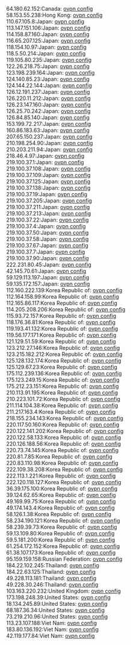 64.180.62.152:Canada: [ovpn config](vpn/64_180_62_152.ovpn)  
58.153.55.238:Hong Kong: [ovpn config](vpn/58_153_55_238.ovpn)  
110.67.105.8:Japan: [ovpn config](vpn/110_67_105_8.ovpn)  
113.147.151.106:Japan: [ovpn config](vpn/113_147_151_106.ovpn)  
114.158.87.160:Japan: [ovpn config](vpn/114_158_87_160.ovpn)  
116.65.207.125:Japan: [ovpn config](vpn/116_65_207_125.ovpn)  
118.154.10.97:Japan: [ovpn config](vpn/118_154_10_97.ovpn)  
118.5.50.214:Japan: [ovpn config](vpn/118_5_50_214.ovpn)  
119.105.80.235:Japan: [ovpn config](vpn/119_105_80_235.ovpn)  
122.26.218.75:Japan: [ovpn config](vpn/122_26_218_75.ovpn)  
123.198.239.164:Japan: [ovpn config](vpn/123_198_239_164.ovpn)  
124.140.85.23:Japan: [ovpn config](vpn/124_140_85_23.ovpn)  
124.144.22.144:Japan: [ovpn config](vpn/124_144_22_144.ovpn)  
126.12.191.237:Japan: [ovpn config](vpn/126_12_191_237.ovpn)  
126.220.11.212:Japan: [ovpn config](vpn/126_220_11_212.ovpn)  
126.23.147.160:Japan: [ovpn config](vpn/126_23_147_160.ovpn)  
126.25.70.242:Japan: [ovpn config](vpn/126_25_70_242.ovpn)  
126.84.85.140:Japan: [ovpn config](vpn/126_84_85_140.ovpn)  
153.199.72.217:Japan: [ovpn config](vpn/153_199_72_217.ovpn)  
160.86.183.63:Japan: [ovpn config](vpn/160_86_183_63.ovpn)  
207.65.150.237:Japan: [ovpn config](vpn/207_65_150_237.ovpn)  
210.198.254.90:Japan: [ovpn config](vpn/210_198_254_90.ovpn)  
210.203.211.94:Japan: [ovpn config](vpn/210_203_211_94.ovpn)  
218.46.4.97:Japan: [ovpn config](vpn/218_46_4_97.ovpn)  
219.100.37.1:Japan: [ovpn config](vpn/219_100_37_1.ovpn)  
219.100.37.108:Japan: [ovpn config](vpn/219_100_37_108.ovpn)  
219.100.37.109:Japan: [ovpn config](vpn/219_100_37_109.ovpn)  
219.100.37.125:Japan: [ovpn config](vpn/219_100_37_125.ovpn)  
219.100.37.138:Japan: [ovpn config](vpn/219_100_37_138.ovpn)  
219.100.37.19:Japan: [ovpn config](vpn/219_100_37_19.ovpn)  
219.100.37.205:Japan: [ovpn config](vpn/219_100_37_205.ovpn)  
219.100.37.211:Japan: [ovpn config](vpn/219_100_37_211.ovpn)  
219.100.37.213:Japan: [ovpn config](vpn/219_100_37_213.ovpn)  
219.100.37.22:Japan: [ovpn config](vpn/219_100_37_22.ovpn)  
219.100.37.4:Japan: [ovpn config](vpn/219_100_37_4.ovpn)  
219.100.37.50:Japan: [ovpn config](vpn/219_100_37_50.ovpn)  
219.100.37.58:Japan: [ovpn config](vpn/219_100_37_58.ovpn)  
219.100.37.67:Japan: [ovpn config](vpn/219_100_37_67.ovpn)  
219.100.37.7:Japan: [ovpn config](vpn/219_100_37_7.ovpn)  
219.100.37.90:Japan: [ovpn config](vpn/219_100_37_90.ovpn)  
222.231.80.45:Japan: [ovpn config](vpn/222_231_80_45.ovpn)  
42.145.70.61:Japan: [ovpn config](vpn/42_145_70_61.ovpn)  
59.129.113.197:Japan: [ovpn config](vpn/59_129_113_197.ovpn)  
59.135.172.157:Japan: [ovpn config](vpn/59_135_172_157.ovpn)  
112.160.222.139:Korea Republic of: [ovpn config](vpn/112_160_222_139.ovpn)  
112.164.158.99:Korea Republic of: [ovpn config](vpn/112_164_158_99.ovpn)  
112.165.86.117:Korea Republic of: [ovpn config](vpn/112_165_86_117.ovpn)  
114.205.208.206:Korea Republic of: [ovpn config](vpn/114_205_208_206.ovpn)  
115.93.72.157:Korea Republic of: [ovpn config](vpn/115_93_72_157.ovpn)  
118.176.36.81:Korea Republic of: [ovpn config](vpn/118_176_36_81.ovpn)  
119.193.41.132:Korea Republic of: [ovpn config](vpn/119_193_41_132.ovpn)  
119.56.177.171:Korea Republic of: [ovpn config](vpn/119_56_177_171.ovpn)  
121.129.51.59:Korea Republic of: [ovpn config](vpn/121_129_51_59.ovpn)  
123.212.27.146:Korea Republic of: [ovpn config](vpn/123_212_27_146.ovpn)  
123.215.182.212:Korea Republic of: [ovpn config](vpn/123_215_182_212.ovpn)  
125.128.132.174:Korea Republic of: [ovpn config](vpn/125_128_132_174.ovpn)  
125.129.67.23:Korea Republic of: [ovpn config](vpn/125_129_67_23.ovpn)  
175.112.239.136:Korea Republic of: [ovpn config](vpn/175_112_239_136.ovpn)  
175.123.249.15:Korea Republic of: [ovpn config](vpn/175_123_249_15.ovpn)  
175.212.23.151:Korea Republic of: [ovpn config](vpn/175_212_23_151.ovpn)  
210.113.91.195:Korea Republic of: [ovpn config](vpn/210_113_91_195.ovpn)  
210.223.101.72:Korea Republic of: [ovpn config](vpn/210_223_101_72.ovpn)  
211.114.104.38:Korea Republic of: [ovpn config](vpn/211_114_104_38.ovpn)  
211.217.163.4:Korea Republic of: [ovpn config](vpn/211_217_163_4.ovpn)  
218.155.234.143:Korea Republic of: [ovpn config](vpn/218_155_234_143.ovpn)  
220.117.50.160:Korea Republic of: [ovpn config](vpn/220_117_50_160.ovpn)  
220.122.141.202:Korea Republic of: [ovpn config](vpn/220_122_141_202.ovpn)  
220.122.58.133:Korea Republic of: [ovpn config](vpn/220_122_58_133.ovpn)  
220.126.188.56:Korea Republic of: [ovpn config](vpn/220_126_188_56.ovpn)  
220.73.74.145:Korea Republic of: [ovpn config](vpn/220_73_74_145.ovpn)  
220.81.7.85:Korea Republic of: [ovpn config](vpn/220_81_7_85.ovpn)  
220.83.110.98:Korea Republic of: [ovpn config](vpn/220_83_110_98.ovpn)  
222.109.38.208:Korea Republic of: [ovpn config](vpn/222_109_38_208.ovpn)  
222.113.1.221:Korea Republic of: [ovpn config](vpn/222_113_1_221.ovpn)  
222.120.118.127:Korea Republic of: [ovpn config](vpn/222_120_118_127.ovpn)  
36.39.175.100:Korea Republic of: [ovpn config](vpn/36_39_175_100.ovpn)  
39.124.62.65:Korea Republic of: [ovpn config](vpn/39_124_62_65.ovpn)  
49.169.99.75:Korea Republic of: [ovpn config](vpn/49_169_99_75.ovpn)  
49.174.143.4:Korea Republic of: [ovpn config](vpn/49_174_143_4.ovpn)  
58.126.1.38:Korea Republic of: [ovpn config](vpn/58_126_1_38.ovpn)  
58.234.190.121:Korea Republic of: [ovpn config](vpn/58_234_190_121.ovpn)  
58.239.39.73:Korea Republic of: [ovpn config](vpn/58_239_39_73.ovpn)  
59.13.109.80:Korea Republic of: [ovpn config](vpn/59_13_109_80.ovpn)  
59.5.181.200:Korea Republic of: [ovpn config](vpn/59_5_181_200.ovpn)  
61.254.172.152:Korea Republic of: [ovpn config](vpn/61_254_172_152.ovpn)  
61.38.107.173:Korea Republic of: [ovpn config](vpn/61_38_107_173.ovpn)  
95.159.159.158:Russian Federation: [ovpn config](vpn/95_159_159_158.ovpn)  
184.22.102.245:Thailand: [ovpn config](vpn/184_22_102_245.ovpn)  
184.22.63.125:Thailand: [ovpn config](vpn/184_22_63_125.ovpn)  
49.228.113.181:Thailand: [ovpn config](vpn/49_228_113_181.ovpn)  
49.228.30.246:Thailand: [ovpn config](vpn/49_228_30_246.ovpn)  
103.163.220.232:United Kingdom: [ovpn config](vpn/103_163_220_232.ovpn)  
173.198.248.39:United States: [ovpn config](vpn/173_198_248_39.ovpn)  
18.134.245.89:United States: [ovpn config](vpn/18_134_245_89.ovpn)  
68.187.36.34:United States: [ovpn config](vpn/68_187_36_34.ovpn)  
73.219.210.96:United States: [ovpn config](vpn/73_219_210_96.ovpn)  
113.23.107.188:Viet Nam: [ovpn config](vpn/113_23_107_188.ovpn)  
183.80.136.192:Viet Nam: [ovpn config](vpn/183_80_136_192.ovpn)  
42.119.177.84:Viet Nam: [ovpn config](vpn/42_119_177_84.ovpn)  
